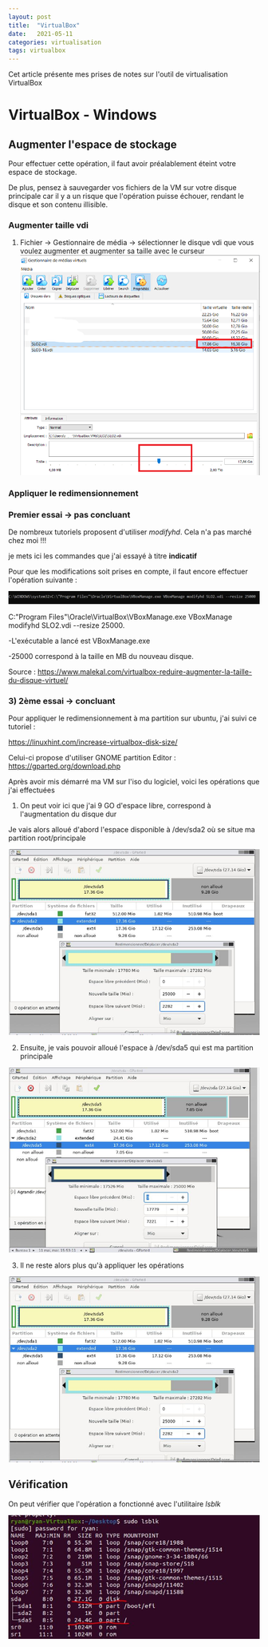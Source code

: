 ```yaml
---
layout: post
title:  "VirtualBox"
date:   2021-05-11
categories: virtualisation
tags: virtualbox
---
```

Cet article présente mes prises de notes sur l'outil de virtualisation VirtualBox

# VirtualBox - Windows

## Augmenter l'espace de stockage

Pour  effectuer cette opération, il faut avoir préalablement éteint votre espace de stockage.

De plus, pensez à sauvegarder vos fichiers de la VM sur votre disque principale car il y a un risque que l'opération puisse échouer, rendant le disque et son contenu illisible.

### Augmenter taille vdi

1) Fichier -> Gestionnaire de média -> sélectionner le disque vdi que vous voulez augmenter et augmenter sa taille avec le curseur![stockage](..\assets\article\virtualBox\gparted_stockage.png)





### Appliquer le redimensionnement 

### Premier essai -> pas concluant

De nombreux tutoriels proposent d'utiliser *modifyhd*. Cela n'a pas marché chez moi !!!

je mets ici les commandes que j'ai essayé à titre **indicatif**

Pour que les modifications soit prises en compte, il faut encore effectuer l'opération suivante :

![vb_resize](..\assets\article\virtualBox\virtualbox_resize.JPG)

C:\"Program Files"\Oracle\VirtualBox\VBoxManage.exe VBoxManage modifyhd SLO2.vdi --resize 25000.

-L'exécutable a lancé est VBoxManage.exe

-25000 correspond à la taille en MB du nouveau disque.

Source : https://www.malekal.com/virtualbox-reduire-augmenter-la-taille-du-disque-virtuel/



### 3) 2ème essai -> concluant

 Pour appliquer le redimensionnement à ma partition sur ubuntu, j'ai suivi ce tutoriel :

https://linuxhint.com/increase-virtualbox-disk-size/

Celui-ci propose d'utiliser GNOME partition Editor : https://gparted.org/download.php

Après avoir mis démarré ma VM sur l'iso du logiciel, voici les opérations que j'ai effectuées

1) On peut voir ici que j'ai 9 GO d'espace libre, correspond à l'augmentation du disque dur

Je vais alors alloué d'abord l'espace disponible à /dev/sda2 où se situe ma partition root/principale

![gparted](..\assets\article\virtualBox\gparted.JPG)



2) Ensuite, je vais pouvoir alloué l'espace à /dev/sda5 qui est ma partition principale

![gparted2](..\assets\article\virtualBox\gparted2.JPG)



3) Il ne reste alors plus qu'à appliquer les opérations

![gp3](..\assets\article\virtualBox\gparted.JPG)



## Vérification

On peut vérifier que l'opération a fonctionné avec l'utilitaire *lsblk*

![virtualbox_resize_verif](..\assets\article\virtualBox\virtualbox_resize_verif.JPG) 





